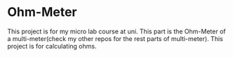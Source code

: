 # Ohm-Meter
This project is for my micro lab course at uni. This part is the Ohm-Meter of a multi-meter(check my other repos for the rest parts of multi-meter). This project is for calculating ohms.
